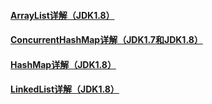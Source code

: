 
#### [ArrayList详解（JDK1.8）](./Java相关\Java基础等\集合/ArrayList详解（JDK1.8）.md)
#### [ConcurrentHashMap详解（JDK1.7和JDK1.8）](./Java相关\Java基础等\集合/ConcurrentHashMap详解（JDK1.7和JDK1.8）.md)
#### [HashMap详解（JDK1.8）](./Java相关\Java基础等\集合/HashMap详解（JDK1.8）.md)
#### [LinkedList详解（JDK1.8）](./Java相关\Java基础等\集合/LinkedList详解（JDK1.8）.md)